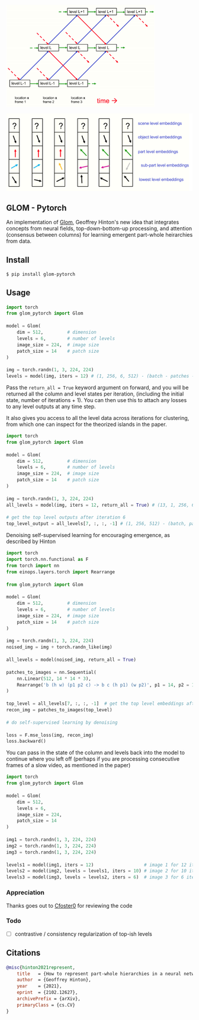 <img src="./glom2.png" width="400px"></img>

<img src="./glom1.png" width="600px"></img>

## GLOM - Pytorch

An implementation of <a href="https://arxiv.org/abs/2102.12627">Glom</a>, Geoffrey Hinton's new idea that integrates concepts from neural fields, top-down-bottom-up processing, and attention (consensus between columns) for learning emergent part-whole heirarchies from data.

## Install

```bash
$ pip install glom-pytorch
```

## Usage

```python
import torch
from glom_pytorch import Glom

model = Glom(
    dim = 512,         # dimension
    levels = 6,        # number of levels
    image_size = 224,  # image size
    patch_size = 14    # patch size
)

img = torch.randn(1, 3, 224, 224)
levels = model(img, iters = 12) # (1, 256, 6, 512) - (batch - patches - levels - dimension)
```

Pass the `return_all = True` keyword argument on forward, and you will be returned all the column and level states per iteration, (including the initial state, number of iterations + 1). You can then use this to attach any losses to any level outputs at any time step.

It also gives you access to all the level data across iterations for clustering, from which one can inspect for the theorized islands in the paper.

```python
import torch
from glom_pytorch import Glom

model = Glom(
    dim = 512,         # dimension
    levels = 6,        # number of levels
    image_size = 224,  # image size
    patch_size = 14    # patch size
)

img = torch.randn(1, 3, 224, 224)
all_levels = model(img, iters = 12, return_all = True) # (13, 1, 256, 6, 512) - (batch, patches, levels, dimension)

# get the top level outputs after iteration 6
top_level_output = all_levels[7, :, :, -1] # (1, 256, 512) - (batch, patches, dimension)
```

Denoising self-supervised learning for encouraging emergence, as described by Hinton

```python
import torch
import torch.nn.functional as F
from torch import nn
from einops.layers.torch import Rearrange

from glom_pytorch import Glom

model = Glom(
    dim = 512,         # dimension
    levels = 6,        # number of levels
    image_size = 224,  # image size
    patch_size = 14    # patch size
)

img = torch.randn(1, 3, 224, 224)
noised_img = img + torch.randn_like(img)

all_levels = model(noised_img, return_all = True)

patches_to_images = nn.Sequential(
    nn.Linear(512, 14 * 14 * 3),
    Rearrange('b (h w) (p1 p2 c) -> b c (h p1) (w p2)', p1 = 14, p2 = 14, h = (224 // 14))
)

top_level = all_levels[7, :, :, -1]  # get the top level embeddings after iteration 6
recon_img = patches_to_images(top_level)

# do self-supervised learning by denoising

loss = F.mse_loss(img, recon_img)
loss.backward()
```

You can pass in the state of the column and levels back into the model to continue where you left off (perhaps if you are processing consecutive frames of a slow video, as mentioned in the paper)

```python
import torch
from glom_pytorch import Glom

model = Glom(
    dim = 512,
    levels = 6,
    image_size = 224,
    patch_size = 14
)

img1 = torch.randn(1, 3, 224, 224)
img2 = torch.randn(1, 3, 224, 224)
img3 = torch.randn(1, 3, 224, 224)

levels1 = model(img1, iters = 12)                   # image 1 for 12 iterations
levels2 = model(img2, levels = levels1, iters = 10) # image 2 for 10 iteratoins
levels3 = model(img3, levels = levels2, iters = 6)  # image 3 for 6 iterations
```

### Appreciation

Thanks goes out to <a href="https://github.com/cfoster0">Cfoster0</a> for reviewing the code

### Todo

- [ ] contrastive / consistency regularization of top-ish levels

## Citations

```bibtex
@misc{hinton2021represent,
    title   = {How to represent part-whole hierarchies in a neural network}, 
    author  = {Geoffrey Hinton},
    year    = {2021},
    eprint  = {2102.12627},
    archivePrefix = {arXiv},
    primaryClass = {cs.CV}
}
```
